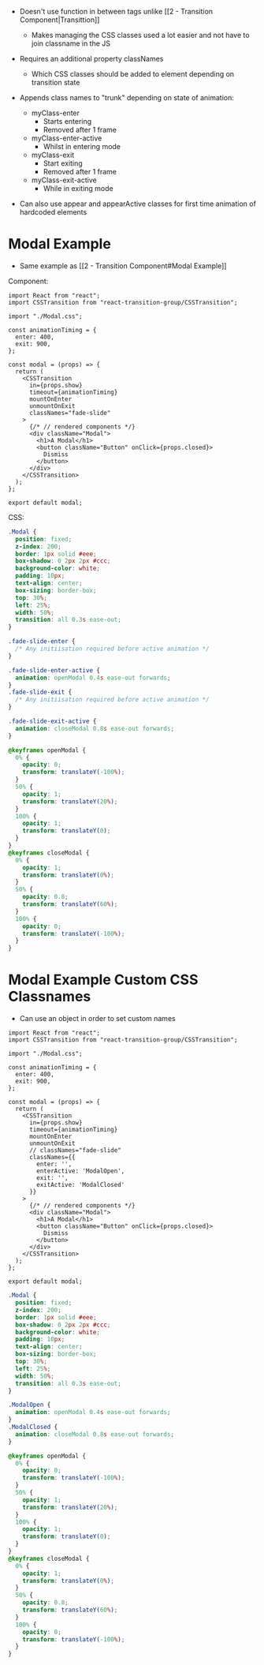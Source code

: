 - Doesn't use function in between tags unlike [[2 - Transition Component|Transittion]]
	- Makes managing the CSS classes used a lot easier and not have to join classname in the JS
- Requires an additional property classNames
	- Which CSS classes should be added to element depending on transition state

- Appends class names to "trunk" depending on state of animation:
	- myClass-enter
		- Starts entering
		- Removed after 1 frame
	- myClass-enter-active
		- Whilst in entering mode
	- myClass-exit
		- Start exiting
		- Removed after 1 frame
	- myClass-exit-active
		- While in exiting mode

- Can also use appear and appearActive classes for first time animation of hardcoded elements


# Modal Example

- Same example as [[2 - Transition Component#Modal Example]]

Component:
```JSX
import React from "react";
import CSSTransition from "react-transition-group/CSSTransition";

import "./Modal.css";

const animationTiming = {
  enter: 400,
  exit: 900,
};

const modal = (props) => {
  return (
    <CSSTransition
      in={props.show}
      timeout={animationTiming}
      mountOnEnter
      unmountOnExit
      classNames="fade-slide"
    >
      {/* // rendered components */}
      <div className="Modal">
        <h1>A Modal</h1>
        <button className="Button" onClick={props.closed}>
          Dismiss
        </button>
      </div>
    </CSSTransition>
  );
};

export default modal;

```

CSS:
```CSS
.Modal {
  position: fixed;
  z-index: 200;
  border: 1px solid #eee;
  box-shadow: 0 2px 2px #ccc;
  background-color: white;
  padding: 10px;
  text-align: center;
  box-sizing: border-box;
  top: 30%;
  left: 25%;
  width: 50%;
  transition: all 0.3s ease-out;
}

.fade-slide-enter {
  /* Any initiisation required before active animation */
}

.fade-slide-enter-active {
  animation: openModal 0.4s ease-out forwards;
}
.fade-slide-exit {
  /* Any initiisation required before active animation */
}

.fade-slide-exit-active {
  animation: closeModal 0.8s ease-out forwards;
}

@keyframes openModal {
  0% {
    opacity: 0;
    transform: translateY(-100%);
  }
  50% {
    opacity: 1;
    transform: translateY(20%);
  }
  100% {
    opacity: 1;
    transform: translateY(0);
  }
}
@keyframes closeModal {
  0% {
    opacity: 1;
    transform: translateY(0%);
  }
  50% {
    opacity: 0.8;
    transform: translateY(60%);
  }
  100% {
    opacity: 0;
    transform: translateY(-100%);
  }
}

```


# Modal Example Custom CSS Classnames

- Can use an object in order to set custom names

```JS
import React from "react";
import CSSTransition from "react-transition-group/CSSTransition";

import "./Modal.css";

const animationTiming = {
  enter: 400,
  exit: 900,
};

const modal = (props) => {
  return (
    <CSSTransition
      in={props.show}
      timeout={animationTiming}
      mountOnEnter
      unmountOnExit
      // classNames="fade-slide"
      classNames={{
        enter: '',
        enterActive: 'ModalOpen',
        exit: '',
        exitActive: 'ModalClosed'
      }}
    >
      {/* // rendered components */}
      <div className="Modal">
        <h1>A Modal</h1>
        <button className="Button" onClick={props.closed}>
          Dismiss
        </button>
      </div>
    </CSSTransition>
  );
};

export default modal;

```

```CSS
.Modal {
  position: fixed;
  z-index: 200;
  border: 1px solid #eee;
  box-shadow: 0 2px 2px #ccc;
  background-color: white;
  padding: 10px;
  text-align: center;
  box-sizing: border-box;
  top: 30%;
  left: 25%;
  width: 50%;
  transition: all 0.3s ease-out;
}

.ModalOpen {
  animation: openModal 0.4s ease-out forwards;
}
.ModalClosed {
  animation: closeModal 0.8s ease-out forwards;
}

@keyframes openModal {
  0% {
    opacity: 0;
    transform: translateY(-100%);
  }
  50% {
    opacity: 1;
    transform: translateY(20%);
  }
  100% {
    opacity: 1;
    transform: translateY(0);
  }
}
@keyframes closeModal {
  0% {
    opacity: 1;
    transform: translateY(0%);
  }
  50% {
    opacity: 0.8;
    transform: translateY(60%);
  }
  100% {
    opacity: 0;
    transform: translateY(-100%);
  }
}

```